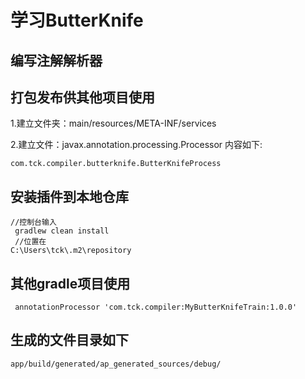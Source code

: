 # 学习ButterKnife

## 编写注解解析器

## 打包发布供其他项目使用

1.建立文件夹：main/resources/META-INF/services

2.建立文件：javax.annotation.processing.Processor 内容如下:

```
com.tck.compiler.butterknife.ButterKnifeProcess
```

## 安装插件到本地仓库

    //控制台输入
     gradlew clean install
     //位置在
    C:\Users\tck\.m2\repository

## 其他gradle项目使用

     annotationProcessor 'com.tck.compiler:MyButterKnifeTrain:1.0.0'

## 生成的文件目录如下

    app/build/generated/ap_generated_sources/debug/